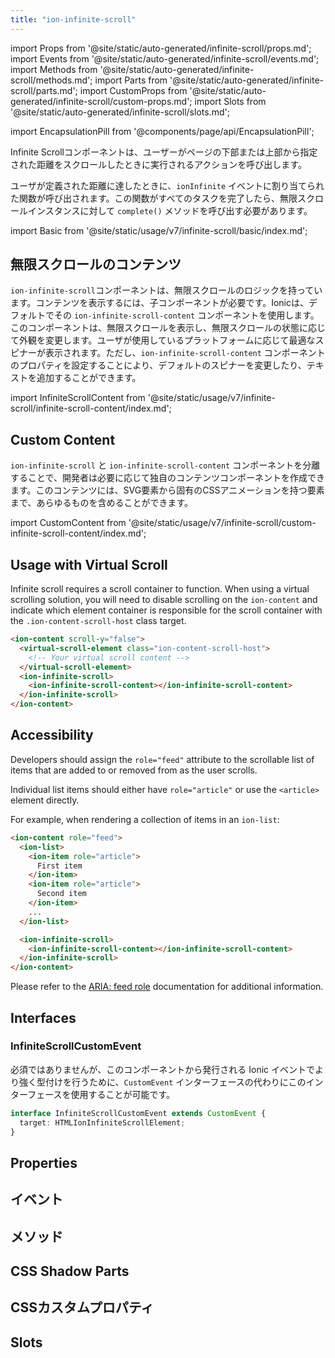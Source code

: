 ```yaml
---
title: "ion-infinite-scroll"
---
```


import Props from '@site/static/auto-generated/infinite-scroll/props.md';
import Events from '@site/static/auto-generated/infinite-scroll/events.md';
import Methods from '@site/static/auto-generated/infinite-scroll/methods.md';
import Parts from '@site/static/auto-generated/infinite-scroll/parts.md';
import CustomProps from '@site/static/auto-generated/infinite-scroll/custom-props.md';
import Slots from '@site/static/auto-generated/infinite-scroll/slots.md';

<head>
  <title>Infinite Scroller | ion-infinite-scroll Action Component</title>
  <meta name="description" content="ion-infinite-scrollコンポーネントは、ユーザーがページの下部または上部から指定された距離だけスクロールしたときに実行されるアクションを呼び出します。" />
</head>

import EncapsulationPill from '@components/page/api/EncapsulationPill';


Infinite Scrollコンポーネントは、ユーザーがページの下部または上部から指定された距離をスクロールしたときに実行されるアクションを呼び出します。

ユーザが定義された距離に達したときに、`ionInfinite` イベントに割り当てられた関数が呼び出されます。この関数がすべてのタスクを完了したら、無限スクロールインスタンスに対して `complete()` メソッドを呼び出す必要があります。

import Basic from '@site/static/usage/v7/infinite-scroll/basic/index.md';

<Basic />

## 無限スクロールのコンテンツ

`ion-infinite-scroll`コンポーネントは、無限スクロールのロジックを持っています。コンテンツを表示するには、子コンポーネントが必要です。Ionicは、デフォルトでその `ion-infinite-scroll-content` コンポーネントを使用します。このコンポーネントは、無限スクロールを表示し、無限スクロールの状態に応じて外観を変更します。ユーザが使用しているプラットフォームに応じて最適なスピナーが表示されます。ただし、`ion-infinite-scroll-content` コンポーネントのプロパティを設定することにより、デフォルトのスピナーを変更したり、テキストを追加することができます。

import InfiniteScrollContent from '@site/static/usage/v7/infinite-scroll/infinite-scroll-content/index.md';

<InfiniteScrollContent />

## Custom Content

`ion-infinite-scroll` と `ion-infinite-scroll-content` コンポーネントを分離することで、開発者は必要に応じて独自のコンテンツコンポーネントを作成できます。このコンテンツには、SVG要素から固有のCSSアニメーションを持つ要素まで、あらゆるものを含めることができます。

import CustomContent from '@site/static/usage/v7/infinite-scroll/custom-infinite-scroll-content/index.md';

<CustomContent />

## Usage with Virtual Scroll

Infinite scroll requires a scroll container to function. When using a virtual scrolling solution, you will need to disable scrolling on the `ion-content` and indicate which element container is responsible for the scroll container with the `.ion-content-scroll-host` class target.

```html
<ion-content scroll-y="false">
  <virtual-scroll-element class="ion-content-scroll-host">
    <!-- Your virtual scroll content -->
  </virtual-scroll-element>
  <ion-infinite-scroll>
    <ion-infinite-scroll-content></ion-infinite-scroll-content>
  </ion-infinite-scroll>
</ion-content>
```

## Accessibility

Developers should assign the `role="feed"` attribute to the scrollable list of items that are added to or removed from as the user scrolls.

Individual list items should either have `role="article"` or use the `<article>` element directly.

For example, when rendering a collection of items in an `ion-list`:

```html
<ion-content role="feed">
  <ion-list>
    <ion-item role="article">
      First item
    </ion-item>
    <ion-item role="article">
      Second item
    </ion-item>
    ...
  </ion-list>

  <ion-infinite-scroll>
    <ion-infinite-scroll-content></ion-infinite-scroll-content>
  </ion-infinite-scroll>
</ion-content>
```

Please refer to the [ARIA: feed role](https://developer.mozilla.org/en-US/docs/Web/Accessibility/ARIA/Roles/feed_role) documentation for additional information.

## Interfaces

### InfiniteScrollCustomEvent

必須ではありませんが、このコンポーネントから発行される Ionic イベントでより強く型付けを行うために、`CustomEvent` インターフェースの代わりにこのインターフェースを使用することが可能です。

```typescript
interface InfiniteScrollCustomEvent extends CustomEvent {
  target: HTMLIonInfiniteScrollElement;
}
```

## Properties
<Props />

## イベント
<Events />

## メソッド
<Methods />

## CSS Shadow Parts
<Parts />

## CSSカスタムプロパティ
<CustomProps />

## Slots
<Slots />